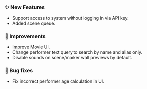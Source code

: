 ### ✨ New Features
* Support access to system without logging in via API key.
* Added scene queue.

### 🎨 Improvements
* Improve Movie UI.
* Change performer text query to search by name and alias only.
* Disable sounds on scene/marker wall previews by default.

### 🐛 Bug fixes
* Fix incorrect performer age calculation in UI.

